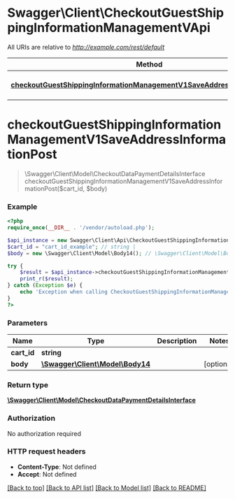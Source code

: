 # Swagger\Client\CheckoutGuestShippingInformationManagementVApi

All URIs are relative to *http://example.com/rest/default*

Method | HTTP request | Description
------------- | ------------- | -------------
[**checkoutGuestShippingInformationManagementV1SaveAddressInformationPost**](CheckoutGuestShippingInformationManagementVApi.md#checkoutGuestShippingInformationManagementV1SaveAddressInformationPost) | **POST** /V1/guest-carts/{cartId}/shipping-information | 


# **checkoutGuestShippingInformationManagementV1SaveAddressInformationPost**
> \Swagger\Client\Model\CheckoutDataPaymentDetailsInterface checkoutGuestShippingInformationManagementV1SaveAddressInformationPost($cart_id, $body)





### Example
```php
<?php
require_once(__DIR__ . '/vendor/autoload.php');

$api_instance = new Swagger\Client\Api\CheckoutGuestShippingInformationManagementVApi();
$cart_id = "cart_id_example"; // string | 
$body = new \Swagger\Client\Model\Body14(); // \Swagger\Client\Model\Body14 | 

try {
    $result = $api_instance->checkoutGuestShippingInformationManagementV1SaveAddressInformationPost($cart_id, $body);
    print_r($result);
} catch (Exception $e) {
    echo 'Exception when calling CheckoutGuestShippingInformationManagementVApi->checkoutGuestShippingInformationManagementV1SaveAddressInformationPost: ', $e->getMessage(), "\n";
}
?>
```

### Parameters

Name | Type | Description  | Notes
------------- | ------------- | ------------- | -------------
 **cart_id** | **string**|  | 
 **body** | [**\Swagger\Client\Model\Body14**](../Model/\Swagger\Client\Model\Body14.md)|  | [optional] 

### Return type

[**\Swagger\Client\Model\CheckoutDataPaymentDetailsInterface**](../Model/CheckoutDataPaymentDetailsInterface.md)

### Authorization

No authorization required

### HTTP request headers

 - **Content-Type**: Not defined
 - **Accept**: Not defined

[[Back to top]](#) [[Back to API list]](../../README.md#documentation-for-api-endpoints) [[Back to Model list]](../../README.md#documentation-for-models) [[Back to README]](../../README.md)

